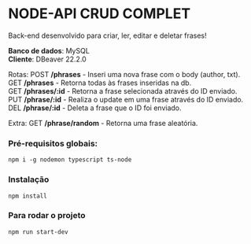 # NODE-API CRUD COMPLET
Back-end desenvolvido para criar, ler, editar e deletar frases!

<b>Banco de dados</b>: MySQL<br />
<b>Cliente</b>: DBeaver 22.2.0<br />

Rotas:
POST <b>/phrases</b> - Inseri uma nova frase com o body (author, txt).<br />
GET <b>/phrases</b> - Retorna todas às frases inseridas na db.<br />
GET <b>/phrases/:id</b> - Retorna a frase selecionada através do ID enviado.<br />
PUT <b>/phrase/:id</b> - Realiza o update em uma frase através do ID enviado.<br />
DEL <b>/phrase/:id</b> - Deleta a frase que o ID foi enviado.<br />

Extra:
GET <b>/phrase/random</b> - Retorna uma frase aleatória.

### Pré-requisitos globais:
`npm i -g nodemon typescript ts-node`

### Instalação
`npm install`

### Para rodar o projeto
`npm run start-dev`
